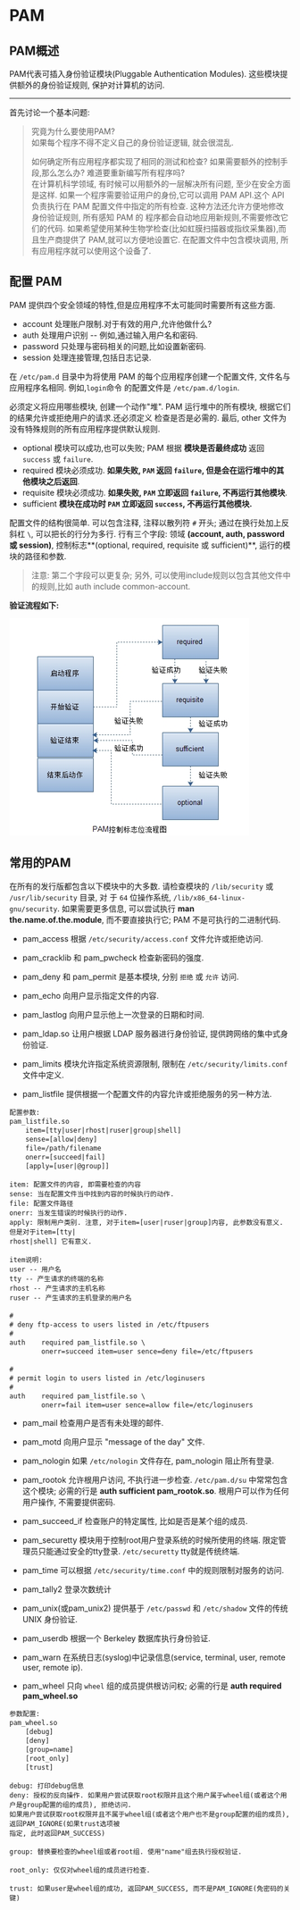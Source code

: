 # PAM

## PAM概述

PAM代表可插入身份验证模块(Pluggable Authentication Modules). 这些模块提供额外的身份验证规则,
保护对计算机的访问.

---

首先讨论一个基本问题: 

>究竟为什么要使用PAM? \
>如果每个程序不得不定义自己的身份验证逻辑, 就会很混乱.
>
>如何确定所有应用程序都实现了相同的测试和检查? 如果需要额外的控制手段,那么怎么办? 难道要重新编写所有程序吗? \
>在计算机科学领域, 有时候可以用额外的一层解决所有问题, 至少在安全方面是这样. 如果一个程序需要验证用户的身份,它可以调用 
PAM API.这个 API 负责执行在 PAM 配置文件中指定的所有检查. 这种方法还允许方便地修改身份验证规则, 所有感知 PAM 的
程序都会自动地应用新规则,不需要修改它们的代码. 如果希望使用某种生物学检查(比如虹膜扫描器或指纹采集器),而且生产商提供了
PAM,就可以方便地设置它. 在配置文件中包含模块调用, 所有应用程序就可以使用这个设备了.


## 配置 PAM

PAM 提供四个安全领域的特性,但是应用程序不太可能同时需要所有这些方面.

- account 处理账户限制.对于有效的用户,允许他做什么?
- auth 处理用户识别 -- 例如,通过输入用户名和密码.
- password 只处理与密码相关的问题,比如设置新密码.
- session 处理连接管理,包括日志记录.

在 `/etc/pam.d` 目录中为将使用 PAM 的每个应用程序创建一个配置文件, 文件名与应用程序名相同. 例如,`login`命令
的配置文件是 `/etc/pam.d/login`.

必须定义将应用哪些模块, 创建一个动作"堆". PAM 运行堆中的所有模块, 根据它们的结果允许或拒绝用户的请求.还必须定义
检查是否是必需的. 最后, other 文件为没有特殊规则的所有应用程序提供默认规则.


- optional 模块可以成功,也可以失败; PAM 根据 **模块是否最终成功** 返回 `success` 或 `failure`.
- required 模块必须成功. **如果失败, `PAM` 返回 `failure`, 但是会在运行堆中的其他模块之后返回**.
- requisite 模块必须成功. **如果失败, `PAM` 立即返回 `failure`, 不再运行其他模块**.
- sufficient **模块在成功时 `PAM` 立即返回 `success`, 不再运行其他模块.**


配置文件的结构很简单. 可以包含注释, 注释以散列符 `#` 开头; 通过在换行处加上反斜杠 `\`, 可以把长的行分为多行.
行有三个字段: 领域 **(account, auth, password 或 session)**, 控制标志**(optional, required, 
requisite 或 sufficient)**, 运行的模块的路径和参数. 

>注意: 第二个字段可以更复杂; 另外, 可以使用include规则以包含其他文件中的规则,比如 auth include common-account.


**验证流程如下:**

![img](resource/pam.jpg)

## 常用的PAM

在所有的发行版都包含以下模块中的大多数. 请检查模块的 `/lib/security` 或 `/usr/lib/security` 目录, 对
于 `64` 位操作系统, `/lib/x86_64-linux-gnu/security`. 
如果需要更多信息, 可以尝试执行 **man the.name.of.the.module**, 而不要直接执行它; PAM 不是可执行的二进制代码.

- pam_access 根据 `/etc/security/access.conf` 文件允许或拒绝访问.

- pam_cracklib 和 pam_pwcheck 检查新密码的强度.

- pam_deny 和 pam_permit 是基本模块, 分别 `拒绝` 或 `允许` 访问.

- pam_echo 向用户显示指定文件的内容.

- pam_lastlog 向用户显示他上一次登录的日期和时间.

- pam_ldap.so 让用户根据 LDAP 服务器进行身份验证, 提供跨网络的集中式身份验证.

- pam_limits 模块允许指定系统资源限制, 限制在 `/etc/security/limits.conf` 文件中定义.

- pam_listfile 提供根据一个配置文件的内容允许或拒绝服务的另一种方法.

```
配置参数:
pam_listfile.so 
    item=[tty|user|rhost|ruser|group|shell] 
    sense=[allow|deny] 
    file=/path/filename 
    onerr=[succeed|fail] 
    [apply=[user|@group]]

item: 配置文件的内容, 即需要检查的内容
sense: 当在配置文件当中找到内容的时候执行的动作.
file: 配置文件路径
onerr: 当发生错误的时候执行的动作.
apply: 限制用户类别. 注意, 对于item=[user|ruser|group]内容, 此参数没有意义. 但是对于item=[tty|
rhost|shell] 它有意义.

item说明:
user -- 用户名
tty -- 产生请求的终端的名称
rhost -- 产生请求的主机名称
ruser -- 产生请求的主机登录的用户名

#
# deny ftp-access to users listed in /etc/ftpusers
#
auth    required pam_listfile.so \
        onerr=succeed item=user sence=deny file=/etc/ftpusers

#
# permit login to users listed in /etc/loginusers
#
auth    required pam_listfile.so \
        onerr=fail item=user sence=allow file=/etc/loginusers
```

- pam_mail 检查用户是否有未处理的邮件.

- pam_motd 向用户显示 "message of the day" 文件. 

- pam_nologin 如果 `/etc/nologin` 文件存在, pam_nologin 阻止所有登录.

- pam_rootok 允许根用户访问, 不执行进一步检查. `/etc/pam.d/su` 中常常包含这个模块; 必需的行是 
**auth sufficient pam_rootok.so**. 根用户可以作为任何用户操作, 不需要提供密码.

- pam_succeed_if 检查账户的特定属性, 比如是否是某个组的成员.

- pam_securetty 模块用于控制root用户登录系统的时候所使用的终端. 限定管理员只能通过安全的tty登录.
`/etc/securetty` tty就是传统终端.

- pam_time 可以根据 `/etc/security/time.conf` 中的规则限制对服务的访问.

- pam_tally2 登录次数统计

- pam_unix(或pam_unix2) 提供基于 `/etc/passwd` 和 `/etc/shadow` 文件的传统 UNIX 身份验证.

- pam_userdb 根据一个 Berkeley 数据库执行身份验证.

- pam_warn 在系统日志(syslog)中记录信息(service, terminal, user, remote user, remote ip).

- pam_wheel 只向 `wheel` 组的成员提供根访问权; 必需的行是 **auth required pam_wheel.so**

```
参数配置:
pam_wheel.so 
    [debug] 
    [deny] 
    [group=name] 
    [root_only] 
    [trust]

debug: 打印debug信息
deny: 授权的反向操作. 如果用户尝试获取root权限并且这个用户属于wheel组(或者这个用户是group配置的组的成员), 拒绝访问.
如果用户尝试获取root权限并且不属于wheel组(或者这个用户也不是group配置的组的成员), 返回PAM_IGNORE(如果trust选项被
指定, 此时返回PAM_SUCCESS)

group: 替换要检查的wheel组或者root组. 使用"name"组去执行授权验证.

root_only: 仅仅对wheel组的成员进行检查.

trust: 如果user是wheel组的成功, 返回PAM_SUCCESS, 而不是PAM_IGNORE(免密码的关键)
```